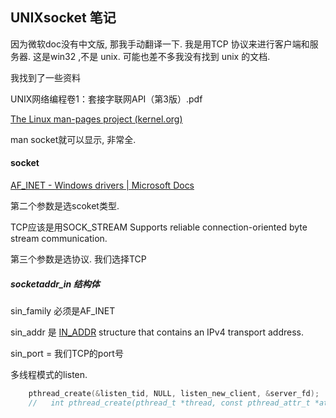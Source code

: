 ## UNIXsocket 笔记

因为微软doc没有中文版, 那我手动翻译一下. 我是用TCP 协议来进行客户端和服务器.  这是win32 ,不是 unix. 可能也差不多我没有找到 unix 的文档. 

我找到了一些资料

UNIX网络编程卷1：套接字联网API（第3版）.pdf

[The Linux man-pages project (kernel.org)](https://www.kernel.org/doc/man-pages/)

man socket就可以显示, 非常全. 



#### socket 

[AF_INET - Windows drivers | Microsoft Docs](https://docs.microsoft.com/en-us/windows-hardware/drivers/network/af-inet)

第二个参数是选scoket类型. 

TCP应该是用SOCK_STREAM
Supports reliable connection-oriented byte stream communication.

第三个参数是选协议. 我们选择TCP

##### socketaddr_in 结构体

sin_family 必须是AF_INET

sin_addr 是 [IN_ADDR](https://docs.microsoft.com/en-us/previous-versions/windows/hardware/drivers/ff556972(v=vs.85)) structure that contains an IPv4 transport address.

sin_port  = 我们TCP的port号



多线程模式的listen.

```c
    pthread_create(&listen_tid, NULL, listen_new_client, &server_fd);
    //   int pthread_create(pthread_t *thread, const pthread_attr_t *attr,void *(*start_routine) (void *), void *arg);
```

